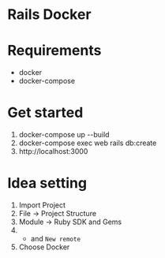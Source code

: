 # Rails Docker

# Requirements
- docker
- docker-compose

# Get started
1. docker-compose up --build
1. docker-compose exec web rails db:create
1. http://localhost:3000

# Idea setting
1. Import Project
1. File -> Project Structure
1. Module -> Ruby SDK and Gems
1. + and `New remote`
1. Choose Docker
